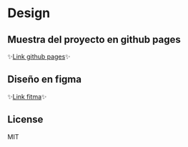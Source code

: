 # Design
## Muestra del proyecto en github pages
✨[Link github pages](https:/google.com)✨

## Diseño en figma
✨[Link fitma](https://www.figma.com/file/yiPtkb0mJBpJqNOKS34OoP/ds?node-id=0%3A1)✨

## License

MIT
